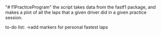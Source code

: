 "# f1PracticeProgram" 
the script takes data from the fastf1 package, and makes a plot of all the laps that a given driver did in a given practice session.

to-do list:
->add markers for personal fastest laps
